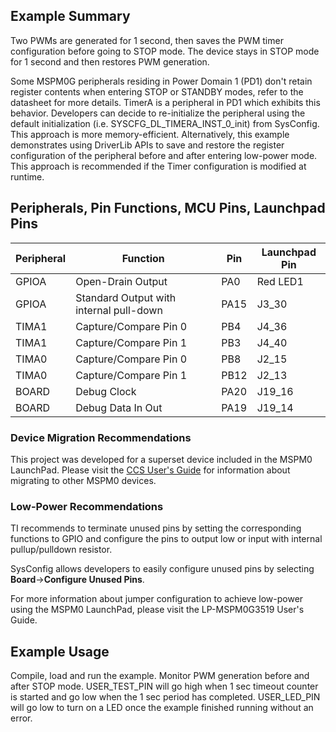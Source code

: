 
## Example Summary
Two PWMs are generated for 1 second, then saves the PWM timer configuration
before going to STOP mode. The device stays in STOP mode for 1 second and then
restores PWM generation.

Some MSPM0G peripherals residing in Power Domain 1 (PD1) don't retain register contents when
entering STOP or STANDBY modes, refer to the datasheet for more details.
TimerA is a peripheral in PD1 which exhibits this behavior.
Developers can decide to re-initialize the peripheral using the default
initialization (i.e. SYSCFG_DL_TIMERA_INST_0_init) from SysConfig. This approach
is more memory-efficient.
Alternatively, this example demonstrates using DriverLib APIs to save and
restore the register configuration of the peripheral before and after entering
low-power mode. This approach is recommended if the Timer configuration is
modified at runtime.

## Peripherals, Pin Functions, MCU Pins, Launchpad Pins
| Peripheral | Function | Pin | Launchpad Pin |
| --- | --- | --- | --- |
| GPIOA | Open-Drain Output | PA0 | Red LED1 |
| GPIOA | Standard Output with internal pull-down | PA15 | J3_30 |
| TIMA1 | Capture/Compare Pin 0 | PB4 | J4_36 |
| TIMA1 | Capture/Compare Pin 1 | PB3 | J4_40 |
| TIMA0 | Capture/Compare Pin 0 | PB8 | J2_15 |
| TIMA0 | Capture/Compare Pin 1 | PB12 | J2_13 |
| BOARD | Debug Clock | PA20 | J19_16 |
| BOARD | Debug Data In Out | PA19 | J19_14 |

### Device Migration Recommendations
This project was developed for a superset device included in the MSPM0 LaunchPad. Please
visit the [CCS User's Guide](https://software-dl.ti.com/msp430/esd/MSPM0-SDK/latest/docs/english/tools/ccs_ide_guide/doc_guide/doc_guide-srcs/ccs_ide_guide.html#sysconfig-project-migration)
for information about migrating to other MSPM0 devices.

### Low-Power Recommendations
TI recommends to terminate unused pins by setting the corresponding functions to
GPIO and configure the pins to output low or input with internal
pullup/pulldown resistor.

SysConfig allows developers to easily configure unused pins by selecting **Board**→**Configure Unused Pins**.

For more information about jumper configuration to achieve low-power using the
MSPM0 LaunchPad, please visit the LP-MSPM0G3519 User's Guide.

## Example Usage
Compile, load and run the example.
Monitor PWM generation before and after STOP mode.
USER_TEST_PIN will go high when 1 sec timeout counter is started and go low
when the 1 sec period has completed. USER_LED_PIN will go low to turn on a LED
once the example finished running without an error.

